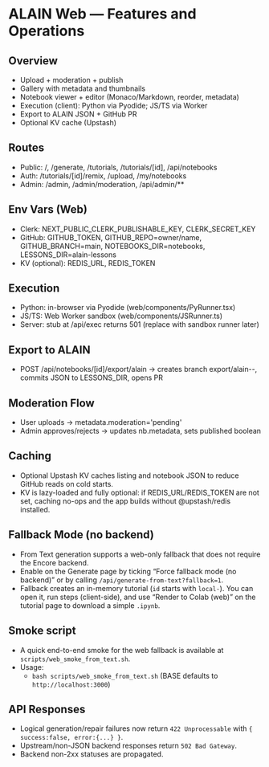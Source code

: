 # ALAIN Web — Features and Operations

## Overview
- Upload + moderation + publish
- Gallery with metadata and thumbnails
- Notebook viewer + editor (Monaco/Markdown, reorder, metadata)
- Execution (client): Python via Pyodide; JS/TS via Worker
- Export to ALAIN JSON + GitHub PR
- Optional KV cache (Upstash)

## Routes
- Public: /, /generate, /tutorials, /tutorials/[id], /api/notebooks
- Auth: /tutorials/[id]/remix, /upload, /my/notebooks
- Admin: /admin, /admin/moderation, /api/admin/**

## Env Vars (Web)
- Clerk: NEXT_PUBLIC_CLERK_PUBLISHABLE_KEY, CLERK_SECRET_KEY
- GitHub: GITHUB_TOKEN, GITHUB_REPO=owner/name, GITHUB_BRANCH=main, NOTEBOOKS_DIR=notebooks, LESSONS_DIR=alain-lessons
- KV (optional): REDIS_URL, REDIS_TOKEN

## Execution
- Python: in-browser via Pyodide (web/components/PyRunner.tsx)
- JS/TS: Web Worker sandbox (web/components/JSRunner.ts)
- Server: stub at /api/exec returns 501 (replace with sandbox runner later)

## Export to ALAIN
- POST /api/notebooks/[id]/export/alain → creates branch export/alain-<id>-<ts>, commits JSON to LESSONS_DIR, opens PR

## Moderation Flow
- User uploads → metadata.moderation='pending'
- Admin approves/rejects → updates nb.metadata, sets published boolean

## Caching
- Optional Upstash KV caches listing and notebook JSON to reduce GitHub reads on cold starts.
- KV is lazy-loaded and fully optional: if REDIS_URL/REDIS_TOKEN are not set, caching no-ops and the app builds without @upstash/redis installed.

## Fallback Mode (no backend)
- From Text generation supports a web-only fallback that does not require the Encore backend.
- Enable on the Generate page by ticking “Force fallback mode (no backend)” or by calling `/api/generate-from-text?fallback=1`.
- Fallback creates an in-memory tutorial (`id` starts with `local-`). You can open it, run steps (client-side), and use “Render to Colab (web)” on the tutorial page to download a simple `.ipynb`.

## Smoke script
- A quick end-to-end smoke for the web fallback is available at `scripts/web_smoke_from_text.sh`.
- Usage:
  - `bash scripts/web_smoke_from_text.sh` (BASE defaults to `http://localhost:3000`)

## API Responses
- Logical generation/repair failures now return `422 Unprocessable` with `{ success:false, error:{...} }`.
- Upstream/non-JSON backend responses return `502 Bad Gateway`.
- Backend non-2xx statuses are propagated.
